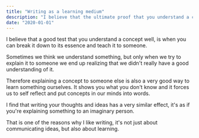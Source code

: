 ```yaml
---
title: "Writing as a learning medium"
description: "I believe that the ultimate proof that you understand a concept is when you can break it down to its essence and teach it to someone that's unfamiliar with it."
date: "2020-01-01"
---
```


<p>I believe that a good test that you understand a concept well, is when you can break it down to its essence and teach it to someone.</p>

<p>Sometimes we think we understand something, but only when we try to explain it to someone we end up realizing that we didn't really have a good understanding of it.</p>

<p>Therefore explaining a concept to someone else is also a very good way to learn something ourselves. It shows you what you don't know and it forces us to self reflect and put concepts in our minds into words.</p>

<p>I find that writing your thoughts and ideas has a very similar effect, it's as if you're explaining something to an imaginary person.</p>

That is one of the reasons why I like writing, it's not just about communicating ideas, but also about learning.
